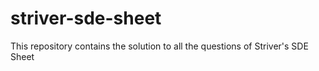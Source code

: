# striver-sde-sheet
This repository contains the solution to all the questions of Striver's SDE Sheet
